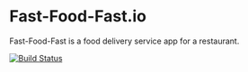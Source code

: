 # Fast-Food-Fast.io
Fast-Food-Fast is a food delivery service app for a restaurant.

[![Build Status](https://travis-ci.org/Simbadeveloper/Fast_Food_Fast.io.svg?branch=feature-endpoints)](https://travis-ci.org/Simbadeveloper/Fast-Food-Fast.io)
